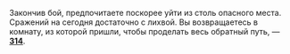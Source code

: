 Закончив бой, предпочитаете поскорее уйти из столь опасного места. Сражений на сегодня достаточно с лихвой. Вы возвращаетесь в комнату, из которой пришли, чтобы проделать весь обратный путь, — [**314**](#n_314).

